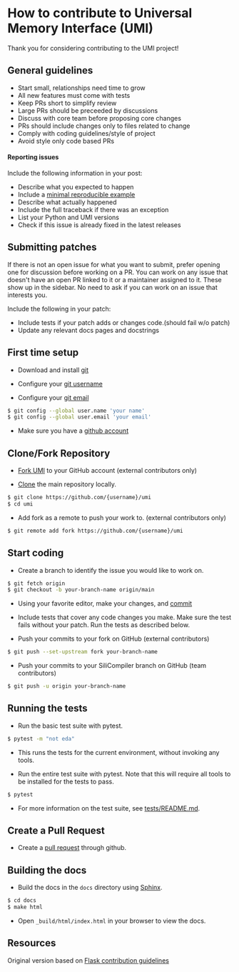 How to contribute to Universal Memory Interface (UMI)
=====================================================

Thank you for considering contributing to the UMI project!

## General guidelines
- Start small, relationships need time to grow
- All new features must come with tests
- Keep PRs short to simplify review
- Large PRs should be preceeded by discussions
- Discuss with core team before proposing core changes
- PRs should include changes only to files related to change
- Comply with coding guidelines/style of project
- Avoid style only code based PRs

#### Reporting issues

Include the following information in your post:

- Describe what you expected to happen
- Include a [minimal reproducible example](https://stackoverflow.com/help/minimal-reproducible-example)
- Describe what actually happened
- Include the full traceback if there was an exception
- List your Python and UMI versions
- Check if this issue is already fixed in the latest releases

## Submitting patches

If there is not an open issue for what you want to submit, prefer opening one
for discussion before working on a PR. You can work on any issue that doesn't
have an open PR linked to it or a maintainer assigned to it. These show up in
the sidebar. No need to ask if you can work on an issue that interests you.

Include the following in your patch:

- Include tests if your patch adds or changes code.(should fail w/o patch)
- Update any relevant docs pages and docstrings


## First time setup

- Download and install [git](https://git-scm.com/downloads)

- Configure your [git username](https://docs.github.com/en/github/using-git/setting-your-username-in-git)

- Configure your [git email](https://docs.github.com/en/github/setting-up-and-managing-your-github-user-account/setting-your-commit-email-address)

```sh
$ git config --global user.name 'your name'
$ git config --global user.email 'your email'
```
- Make sure you have a [github account](https://github.com/join)


## Clone/Fork Repository

- [Fork UMI]( https://github.com/zeroasiccorp/umi/fork) to your GitHub account (external contributors only)

- [Clone](https://docs.github.com/en/github/getting-started-with-github/fork-a-repo#step-2-create-a-local-clone-of-your-fork) the main repository locally.

```sh
$ git clone https://github.com/{username}/umi
$ cd umi
```

-  Add fork as a remote to push your work to. (external contributors only)

```sh
$ git remote add fork https://github.com/{username}/umi
```

## Start coding

-  Create a branch to identify the issue you would like to work on.

```sh
$ git fetch origin
$ git checkout -b your-branch-name origin/main
```
- Using your favorite editor, make your changes, and [commit](https://dont-be-afraid-to-commit.readthedocs.io/en/latest/git/commandlinegit.html#commit-your-changes)

- Include tests that cover any code changes you make. Make sure the test fails without your patch. Run the tests as described below.

- Push your commits to your fork on GitHub (external contributors)

```sh
$ git push --set-upstream fork your-branch-name
```

- Push your commits to your SiliCompiler branch on GitHub (team contributors)
```sh
$ git push -u origin your-branch-name
```


## Running the tests

- Run the basic test suite with pytest.
```sh
$ pytest -m "not eda"
```
- This runs the tests for the current environment, without invoking any tools.

- Run the entire test suite with pytest. Note that this will require all tools to be installed for the tests to pass.
```sh
$ pytest
```

- For more information on the test suite, see [tests/README.md](tests/README.md).

## Create a Pull Request

- Create a [pull request](https://docs.github.com/en/github/collaborating-with-issues-and-pull-requests/creating-a-pull-request) through github.

## Building the docs

- Build the docs in the ``docs`` directory using [Sphinx](https://www.sphinx-doc.org/en/stable/).

```sh
$ cd docs
$ make html
```
- Open ``_build/html/index.html`` in your browser to view the docs.


## Resources ###

Original version based on [Flask contribution guidelines](https://flask.palletsprojects.com/en/2.0.x/contributing/)
